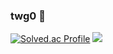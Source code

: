 ### twg0 👋

<!--
**twg0/twg0** is a ✨ _special_ ✨ repository because its `README.md` (this file) appears on your GitHub profile.

Here are some ideas to get you started:

- 🔭 I’m currently working on ...
- 🌱 I’m currently learning ...
- 👯 I’m looking to collaborate on ...
- 🤔 I’m looking for help with ...
- 💬 Ask me about ...
- 📫 How to reach me: ...
- 😄 Pronouns: ...
- ⚡ Fun fact: ...
-->

[![Solved.ac Profile](http://mazassumnida.wtf/api/v2/generate_badge?boj=fruit1445)](https://solved.ac/백준아이디/)
<a href="https://blog.naver.com/twg_0" target="_blank"><img src="https://img.shields.io/badge/Naver Blog-배경색?style=flat&logo=https://simpleicons.org/icons/naver.svg&logoColor=#03C75A"/></a>
